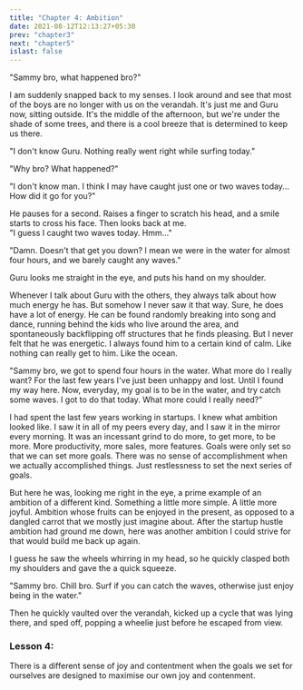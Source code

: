 ```yaml
---
title: "Chapter 4: Ambition"
date: 2021-08-12T12:13:27+05:30
prev: "chapter3"
next: "chapter5"
islast: false
---
```


"Sammy bro, what happened bro?"

I am suddenly snapped back to my senses. I look around and see that most of
the boys are no longer with us on the verandah.
It's just me and Guru now, sitting outside. It's the middle of the
afternoon, but we're under the shade of some trees, and there is
a cool breeze that is determined to keep us there.

"I don't know Guru. Nothing really went right while surfing today."

"Why bro? What happened?"

"I don't know man. I think I may have caught just one or two waves
today... How did it go for you?"

He pauses for a second. Raises a finger to scratch his head, and a smile
starts to cross his face. Then looks back at me.
<br>"I guess I caught two waves today. Hmm..."

"Damn. Doesn't that get you down? I mean we were in the water for almost
four hours, and we barely caught any waves."

Guru looks me straight in the eye, and puts his hand on my shoulder.

Whenever I talk about Guru with the others, they always talk about how
much energy he has. But somehow I never saw it that way. Sure, he does
have a lot of energy. He can be found randomly breaking into song and
dance, running behind the kids
who live around the area, and spontaneously backflipping off structures
that he finds pleasing. But I never felt that he was energetic. I always
found him to a certain kind of calm. Like nothing can really
get to him. Like the ocean.

"Sammy bro, we got to spend four hours in the water. What more do I
really want? For the last few years I've just been unhappy and lost.
Until I found my way here. Now, everyday, my goal is to be in the water,
and try catch some waves. I got to do that today. What more could I really
need?"

I had spent the last few years working in startups. I knew what ambition
looked like. I saw it in all of my peers every day, and I saw it in the
mirror every morning. It was an incessant grind to do more, to get more,
to be more. More productivity, more sales, more features. Goals were
only set so that we can set more goals. There was no sense of
accomplishment when we actually accomplished things. Just restlessness to
set the next series of goals.

But here he was, looking me right in the eye, a prime example of an
ambition of a different kind. Something a little more simple. A little
more joyful. Ambition whose fruits can be enjoyed in the present, as opposed to a
dangled carrot that we mostly just imagine about. After the startup hustle
ambition had ground me down, here was another ambition I could strive
for that would build me back up again.

I guess he saw the wheels whirring in my head, so he quickly clasped
both my shoulders and gave the a quick squeeze.

"Sammy bro. Chill bro.
Surf if you can catch the waves, otherwise just enjoy being in the
water."

Then he quickly
vaulted over the verandah, kicked up a cycle that was lying there, and
sped off, popping a wheelie just before he escaped from view.

### Lesson 4:
There is a different sense of joy and contentment when the goals we set
for ourselves are designed to maximise our own joy and contenment.
